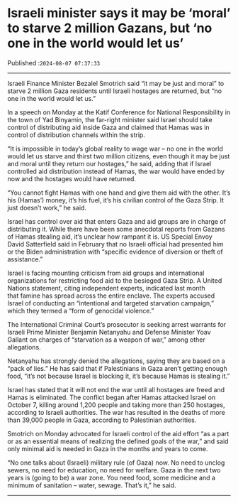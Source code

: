 # Israeli minister says it may be ‘moral’ to starve 2 million Gazans, but ‘no one in the world would let us’

Published :`2024-08-07 07:37:33`

---

Israeli Finance Minister Bezalel Smotrich said “it may be just and moral” to starve 2 million Gaza residents until Israeli hostages are returned, but “no one in the world would let us.”

In a speech on Monday at the Katif Conference for National Responsibility in the town of Yad Binyamin, the far-right minister said Israel should take control of distributing aid inside Gaza and claimed that Hamas was in control of distribution channels within the strip.

“It is impossible in today’s global reality to wage war – no one in the world would let us starve and thirst two million citizens, even though it may be just and moral until they return our hostages,” he said, adding that if Israel controlled aid distribution instead of Hamas, the war would have ended by now and the hostages would have returned.

“You cannot fight Hamas with one hand and give them aid with the other. It’s his (Hamas’) money, it’s his fuel, it’s his civilian control of the Gaza Strip. It just doesn’t work,” he said.

Israel has control over aid that enters Gaza and aid groups are in charge of distributing it. While there have been some anecdotal reports from Gazans of Hamas stealing aid, it’s unclear how rampant it is. US Special Envoy David Satterfield said in February that no Israeli official had presented him or the Biden administration with “specific evidence of diversion or theft of assistance.”

Israel is facing mounting criticism from aid groups and international organizations for restricting food aid to the besieged Gaza Strip. A United Nations statement, citing independent experts, indicated last month that famine has spread across the entire enclave. The experts accused Israel of conducting an “intentional and targeted starvation campaign,” which they termed a “form of genocidal violence.”

The International Criminal Court’s prosecutor is seeking arrest warrants for Israeli Prime Minister Benjamin Netanyahu and Defense Minister Yoav Gallant on charges of “starvation as a weapon of war,” among other allegations.

Netanyahu has strongly denied the allegations, saying they are based on a “pack of lies.” He has said that if Palestinians in Gaza aren’t getting enough food, “it’s not because Israel is blocking it, it’s because Hamas is stealing it.”

Israel has stated that it will not end the war until all hostages are freed and Hamas is eliminated. The conflict began after Hamas attacked Israel on October 7, killing around 1,200 people and taking more than 250 hostages, according to Israeli authorities. The war has resulted in the deaths of more than 39,000 people in Gaza, according to Palestinian authorities.

Smotrich on Monday advocated for Israeli control of the aid effort “as a part or as an essential means of realizing the defined goals of the war,” and said only minimal aid is needed in Gaza in the months and years to come.

“No one talks about (Israeli) military rule (of Gaza) now. No need to unclog sewers, no need for education, no need for welfare. Gaza in the next two years is (going to be) a war zone. You need food, some medicine and a minimum of sanitation – water, sewage. That’s it,” he said.

---

